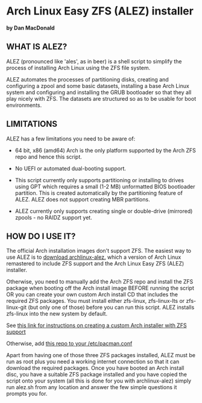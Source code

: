 Arch Linux Easy ZFS (ALEZ) installer
====================================

**by Dan MacDonald**



WHAT IS ALEZ?
-------------

ALEZ (pronounced like 'ales', as in beer) is a shell script to simplify the process of installing Arch Linux using the ZFS file system.

ALEZ automates the processes of partitioning disks, creating and configuring a zpool and some basic datasets, installing a base Arch Linux system and configuring and installing the GRUB bootloader so that they all play nicely with ZFS. The datasets are structured so as to be usable for boot environments.


LIMITATIONS
-----------

ALEZ has a few limitations you need to be aware of:

* 64 bit, x86 (amd64) Arch is the only platform supported by the Arch ZFS repo and hence this script.

* No UEFI or automated dual-booting support.

* This script currently only supports partitioning or installing to drives using GPT which requires a small (1-2 MB) unformatted BIOS bootloader partition. This is created automatically by the partitioning feature of ALEZ. ALEZ does not support creating MBR partitions. 

* ALEZ currently only supports creating single or double-drive (mirrored) zpools - no RAIDZ support yet.


HOW DO I USE IT?
----------------

The official Arch installation images don't support ZFS. The easiest way to use ALEZ is to [download archlinux-alez.](https://github.com/danboid/ALEZ/releases) which a version of Arch Linux remastered to include ZFS support and the Arch Linux Easy ZFS (ALEZ) installer.

Otherwise, you need to manually add the Arch ZFS repo and install the ZFS package when booting off the Arch install image BEFORE running the script OR you can create your own custom Arch install CD that includes the required ZFS packages. You must install either zfs-linux, zfs-linux-lts or zfs-linux-git (but only one of those) before you can run this script. ALEZ installs zfs-linux into the new system by default.

See [this link for instructions on creating a custom Arch installer with ZFS support](https://wiki.archlinux.org/index.php/ZFS#Embed_the_archzfs_packages_into_an_archiso)

Otherwise, add [this repo to your /etc/pacman.conf](https://wiki.archlinux.org/index.php/Unofficial_user_repositories#archzfs)

Apart from having one of those three ZFS packages installed, ALEZ must be run as root plus you need a working internet connection so that it can download the required packages. Once you have booted an Arch install disc, you have a suitable ZFS package installed and you have copied the script onto your system (all this is done for you with archlinux-alez) simply run alez.sh from any location and answer the few simple questions it prompts you for.
